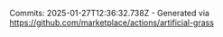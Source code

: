 Commits: 2025-01-27T12:36:32.738Z - Generated via https://github.com/marketplace/actions/artificial-grass
<br>

